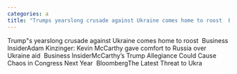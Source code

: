 ```yaml
---
categories: a
title: "Trumps yearslong crusade against Ukraine comes home to roost  Business Insider"
---
```

Trump"s yearslong crusade against Ukraine comes home to roost&nbsp;&nbsp;Business InsiderAdam Kinzinger: Kevin McCarthy gave comfort to Russia over Ukraine aid&nbsp;&nbsp;Business InsiderMcCarthy’s Trump Allegiance Could Cause Chaos in Congress Next Year&nbsp;&nbsp;BloombergThe Latest Threat to Ukra
